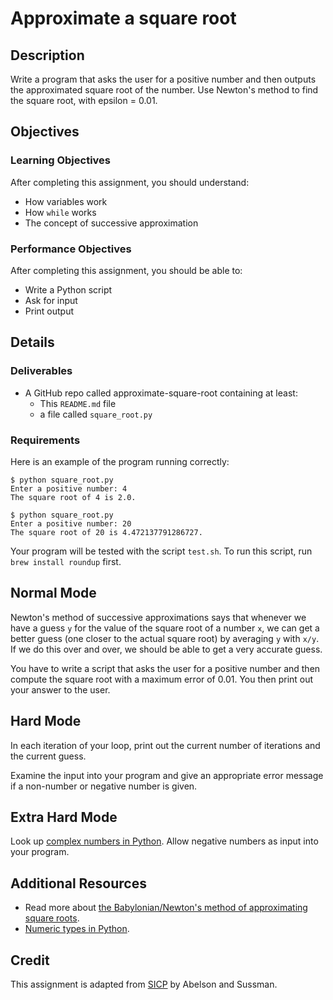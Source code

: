 # Approximate a square root

## Description

Write a program that asks the user for a positive number and then outputs the
approximated square root of the number. Use Newton's method to find the square
root, with epsilon = 0.01.

## Objectives

### Learning Objectives

After completing this assignment, you should understand:

* How variables work
* How `while` works
* The concept of successive approximation

### Performance Objectives

After completing this assignment, you should be able to:

* Write a Python script
* Ask for input
* Print output

## Details

### Deliverables

* A GitHub repo called approximate-square-root containing at least:
  * This `README.md` file
  * a file called `square_root.py`

### Requirements  

Here is an example of the program running correctly:

```
$ python square_root.py
Enter a positive number: 4
The square root of 4 is 2.0.

$ python square_root.py
Enter a positive number: 20
The square root of 20 is 4.472137791286727.
```

Your program will be tested with the script `test.sh`. To run this script, run
`brew install roundup` first.

## Normal Mode

Newton's method of successive approximations says that whenever we have a guess
`y` for the value of the square root of a number `x`, we can get a better guess
(one closer to the actual square root) by averaging `y` with `x/y`. If we do
this over and over, we should be able to get a very accurate guess.

You have to write a script that asks the user for a positive number and then
compute the square root with a maximum error of 0.01. You then print out your
answer to the user.

## Hard Mode

In each iteration of your loop, print out the current number of iterations and
the current guess.

Examine the input into your program and give an appropriate error message if
a non-number or negative number is given.

## Extra Hard Mode

Look up [complex numbers in Python][]. Allow negative numbers as input into
your program.

## Additional Resources

* Read more about [the Babylonian/Newton's method of approximating square roots](https://en.wikipedia.org/wiki/Methods_of_computing_square_roots#Babylonian_method).
* [Numeric types in Python](https://docs.python.org/3/library/stdtypes.html#numeric-types-int-float-complex).

## Credit

This assignment is adapted from
[SICP](https://mitpress.mit.edu/sicp/chapter1/node9.html) by Abelson and
Sussman.


[complex numbers in Python]: https://docs.python.org/3/library/stdtypes.html#numeric-types-int-float-complex
